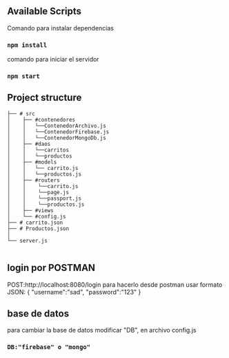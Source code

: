 ## Available Scripts
Comando para instalar dependencias
### `npm install`

comando para iniciar el servidor
### `npm start`
## Project structure

``` 
├── # src
│    ├── #contenedores
│    │   └──ContenedorArchivo.js
│    │   └──ContenedorFirebase.js
│    │   └──ContenedorMongoDb.js
│    ├── #daos
│    │   └──carritos
│    │   └──productos
│    ├── #models
│    │   └── carrito.js
│    │   └──productos.js
│    ├── #routers
│    │    └──carrito.js
│    │    └──page.js
│    │    └──passport.js
│    │    └──productos.js
│    ├── #views 
│    └── #config.js   
├── # carrito.json
├── # Productos.json
│   
└── server.js
   

```
## login por POSTMAN
POST:http://localhost:8080/login
para hacerlo desde postman usar formato JSON:
{
    "username":"sad",
    "password":"123"
}
## base de datos
para cambiar la base de datos modificar "DB", en archivo config.js
### `DB:"firebase" o "mongo"`